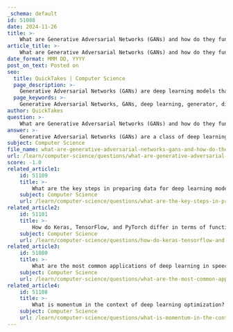```yaml
---
_schema: default
id: 51088
date: 2024-11-26
title: >-
    What are Generative Adversarial Networks (GANs) and how do they function?
article_title: >-
    What are Generative Adversarial Networks (GANs) and how do they function?
date_format: MMM DD, YYYY
post_on_text: Posted on
seo:
  title: QuickTakes | Computer Science
  page_description: >-
    Generative Adversarial Networks (GANs) are deep learning models that consist of two competing networks, the Generator and Discriminator, used for generating realistic data like images and videos. They operate through adversarial training to achieve high-quality data generation.
  page_keywords: >-
    Generative Adversarial Networks, GANs, deep learning, generator, discriminator, adversarial training, data generation, machine learning, computer vision, image synthesis, video generation, model collapse, neural networks, training process, applications
author: QuickTakes
question: >-
    What are Generative Adversarial Networks (GANs) and how do they function?
answer: >-
    Generative Adversarial Networks (GANs) are a class of deep learning techniques that have gained significant attention for their ability to generate realistic data, such as images, videos, and audio. Developed in 2014 by Ian Goodfellow and his colleagues, GANs operate on the principle of adversarial training, where two neural networks—the Generator and the Discriminator—compete against each other in a zero-sum game.\n\n### Architecture of GANs\n\n1. **Generator**: This network generates new data instances. It takes random noise as input and transforms it into a data sample that resembles the training data. The goal of the generator is to produce data that is indistinguishable from real data.\n\n2. **Discriminator**: This network evaluates the data produced by the generator. It takes both real data and generated data as input and outputs the probability that the input data is real (as opposed to generated). The discriminator's objective is to correctly classify the input data as real or fake.\n\n### How GANs Function\n\nThe training process of GANs can be described as follows:\n\n- The generator creates a batch of fake data.\n- The discriminator evaluates this fake data alongside real data from the training set.\n- The discriminator provides feedback to the generator based on its performance in distinguishing real from fake data.\n- The generator uses this feedback to improve its data generation process, while the discriminator simultaneously improves its ability to differentiate between real and generated data.\n\nThis adversarial process continues until the generator produces data that the discriminator can no longer reliably distinguish from real data, achieving a state of equilibrium.\n\n### Applications of GANs\n\nGANs have a wide range of applications, including but not limited to:\n\n- **Image Generation**: Creating photorealistic images that are indistinguishable from real photographs.\n- **Image-to-Image Translation**: Transforming images from one domain to another, such as converting sketches to photographs.\n- **Text-to-Image Synthesis**: Generating images based on textual descriptions.\n- **3D Object Generation**: Producing three-dimensional models from two-dimensional images.\n- **Video Generation**: Creating realistic video sequences.\n\n### Challenges and Future Directions\n\nDespite their success, GANs face several challenges, including issues related to model collapse, convergence, and instability during training. Researchers are actively exploring solutions to these problems and investigating new architectures and training methodologies to enhance the performance and applicability of GANs across various domains.\n\nIn summary, GANs represent a powerful and innovative approach to generative modeling in deep learning, with the potential to revolutionize fields such as computer vision, natural language processing, and beyond.
subject: Computer Science
file_name: what-are-generative-adversarial-networks-gans-and-how-do-they-function.md
url: /learn/computer-science/questions/what-are-generative-adversarial-networks-gans-and-how-do-they-function
score: -1.0
related_article1:
    id: 51109
    title: >-
        What are the key steps in preparing data for deep learning models?
    subject: Computer Science
    url: /learn/computer-science/questions/what-are-the-key-steps-in-preparing-data-for-deep-learning-models
related_article2:
    id: 51101
    title: >-
        How do Keras, TensorFlow, and PyTorch differ in terms of functionality and use cases?
    subject: Computer Science
    url: /learn/computer-science/questions/how-do-keras-tensorflow-and-pytorch-differ-in-terms-of-functionality-and-use-cases
related_article3:
    id: 51080
    title: >-
        What are the most common applications of deep learning in speech-to-text technology?
    subject: Computer Science
    url: /learn/computer-science/questions/what-are-the-most-common-applications-of-deep-learning-in-speechtotext-technology
related_article4:
    id: 51108
    title: >-
        What is momentum in the context of deep learning optimization?
    subject: Computer Science
    url: /learn/computer-science/questions/what-is-momentum-in-the-context-of-deep-learning-optimization
---
```


&nbsp;